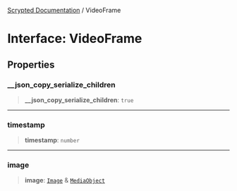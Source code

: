 [Scrypted Documentation](../globals.md) / VideoFrame

# Interface: VideoFrame

## Properties

### \_\_json\_copy\_serialize\_children

> **\_\_json\_copy\_serialize\_children**: `true`

***

### timestamp

> **timestamp**: `number`

***

### image

> **image**: [`Image`](Image.md) & [`MediaObject`](MediaObject.md)
